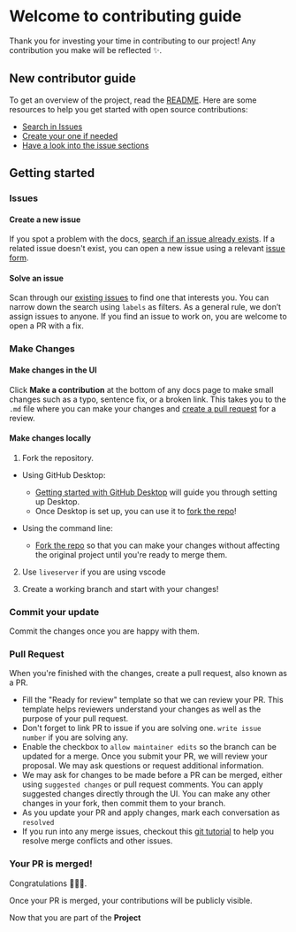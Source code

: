 # Welcome to contributing guide
Thank you for investing your time in contributing to our project! Any contribution you make will be reflected :sparkles:.

## New contributor guide
To get an overview of the project, read the [README](README.md). Here are some resources to help you get started with open source contributions:

- [Search in Issues](https://github.com/scorcism/website-using-js/issues)
- [Create your one if needed](https://github.com/scorcism/website-using-js/issues)
- [Have a look into the issue sections](https://github.com/scorcism/website-using-js/issues)

## Getting started

### Issues

#### Create a new issue

If you spot a problem with the docs, [search if an issue already exists](https://github.com/scorcism/website-using-js/issues). If a related issue doesn't exist, you can open a new issue using a relevant [issue form](https://github.com/scorcism/website-using-js/issues/new/choose).

#### Solve an issue

Scan through our [existing issues](https://github.com/scorcism/website-using-js/issues) to find one that interests you. You can narrow down the search using `labels` as filters. As a general rule, we don’t assign issues to anyone. If you find an issue to work on, you are welcome to open a PR with a fix.


### Make Changes

#### Make changes in the UI

Click **Make a contribution** at the bottom of any docs page to make small changes such as a typo, sentence fix, or a broken link. This takes you to the `.md` file where you can make your changes and [create a pull request](#pull-request) for a review.

#### Make changes locally

1. Fork the repository.
- Using GitHub Desktop:
  - [Getting started with GitHub Desktop](https://docs.github.com/en/desktop/installing-and-configuring-github-desktop/getting-started-with-github-desktop) will guide you through setting up Desktop.
  - Once Desktop is set up, you can use it to [fork the repo](https://docs.github.com/en/desktop/contributing-and-collaborating-using-github-desktop/cloning-and-forking-repositories-from-github-desktop)!

- Using the command line:
  - [Fork the repo](https://docs.github.com/en/github/getting-started-with-github/fork-a-repo#fork-an-example-repository) so that you can make your changes without affecting the original project until you're ready to merge them.

2. Use `liveserver` if you are using vscode

3. Create a working branch and start with your changes!

### Commit your update

Commit the changes once you are happy with them.

### Pull Request

When you're finished with the changes, create a pull request, also known as a PR.
- Fill the "Ready for review" template so that we can review your PR. This template helps reviewers understand your changes as well as the purpose of your pull request.
- Don't forget to link PR to issue if you are solving one. `write issue number` if you are solving any.
- Enable the checkbox to `allow maintainer edits` so the branch can be updated for a merge.
Once you submit your PR, we will review your proposal. We may ask questions or request additional information.
- We may ask for changes to be made before a PR can be merged, either using `suggested changes` or pull request comments. You can apply suggested changes directly through the UI. You can make any other changes in your fork, then commit them to your branch.
- As you update your PR and apply changes, mark each conversation as `resolved`
- If you run into any merge issues, checkout this [git tutorial](https://github.com/skills/resolve-merge-conflicts) to help you resolve merge conflicts and other issues.

### Your PR is merged!

Congratulations :tada::tada::sparkles:.

Once your PR is merged, your contributions will be publicly visible.

Now that you are part of the **Project**




